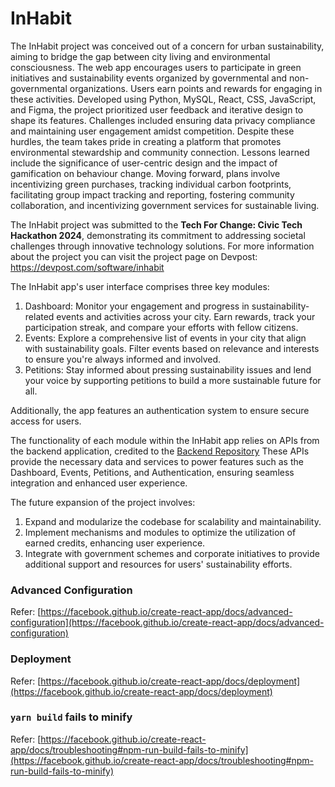 # InHabit

The InHabit project was conceived out of a concern for urban sustainability, aiming to bridge the gap between city living and environmental consciousness. The web app encourages users to participate in green initiatives and sustainability events organized by governmental and non-governmental organizations. Users earn points and rewards for engaging in these activities. Developed using Python, MySQL, React, CSS, JavaScript, and Figma, the project prioritized user feedback and iterative design to shape its features. Challenges included ensuring data privacy compliance and maintaining user engagement amidst competition. Despite these hurdles, the team takes pride in creating a platform that promotes environmental stewardship and community connection. Lessons learned include the significance of user-centric design and the impact of gamification on behaviour change. Moving forward, plans involve incentivizing green purchases, tracking individual carbon footprints, facilitating group impact tracking and reporting, fostering community collaboration, and incentivizing government services for sustainable living.

The InHabit project was submitted to the **Tech For Change: Civic Tech Hackathon 2024**, demonstrating its commitment to addressing societal challenges through innovative technology solutions. For more information about the project you can visit the project page on Devpost: https://devpost.com/software/inhabit

The InHabit app's user interface comprises three key modules:

1. Dashboard: Monitor your engagement and progress in sustainability-related events and activities across your city. Earn rewards, track your participation streak, and compare your efforts with fellow citizens.
2. Events: Explore a comprehensive list of events in your city that align with sustainability goals. Filter events based on relevance and interests to ensure you're always informed and involved.
3. Petitions: Stay informed about pressing sustainability issues and lend your voice by supporting petitions to build a more sustainable future for all.

Additionally, the app features an authentication system to ensure secure access for users.

The functionality of each module within the InHabit app relies on APIs from the backend application, credited to the [Backend Repository](https://github.com/glanzz/credits) These APIs provide the necessary data and services to power features such as the Dashboard, Events, Petitions, and Authentication, ensuring seamless integration and enhanced user experience.

The future expansion of the project involves:
1. Expand and modularize the codebase for scalability and maintainability.
2. Implement mechanisms and modules to optimize the utilization of earned credits, enhancing user experience.
3. Integrate with government schemes and corporate initiatives to provide additional support and resources for users' sustainability efforts.


### Advanced Configuration

Refer: [https://facebook.github.io/create-react-app/docs/advanced-configuration](https://facebook.github.io/create-react-app/docs/advanced-configuration)

### Deployment

Refer: [https://facebook.github.io/create-react-app/docs/deployment](https://facebook.github.io/create-react-app/docs/deployment)

### `yarn build` fails to minify

Refer: [https://facebook.github.io/create-react-app/docs/troubleshooting#npm-run-build-fails-to-minify](https://facebook.github.io/create-react-app/docs/troubleshooting#npm-run-build-fails-to-minify)
